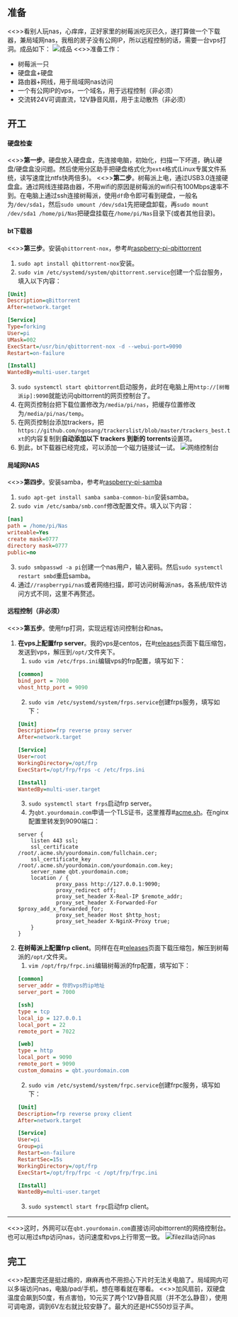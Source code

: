 ## 准备
<<>>看别人玩nas，心痒痒，正好家里的树莓派吃灰已久，遂打算做一个下载器，兼局域网nas，我租的房子没有公网IP，所以远程控制的话，需要一台vps打洞。成品如下：
![成品](https://s2.loli.net/2022/09/27/1rbT7Y2iPyUHZhm.jpg)
<<>>准备工作：
* 树莓派一只
* 硬盘盒+硬盘
* 路由器+网线，用于局域网nas访问
* 一个有公网IP的vps，一个域名，用于远程控制（非必须）
* 交流转24V可调直流，12V静音风扇，用于主动散热（非必须）

## 开工
#### 硬盘检查
<<>>**第一步**。硬盘放入硬盘盒，先连接电脑，初始化，扫描一下坏道，确认硬盘/硬盘盒没问题。然后使用分区助手把硬盘格式化为`ext4`格式(Linux专属文件系统，读写速度比ntfs快两倍多)。
<<>>**第二步**。树莓派上电，通过USB3.0连接硬盘盒。通过网线连接路由器，不用wifi的原因是树莓派的wifi只有100Mbps速率不到。在电脑上通过ssh连接树莓派，使用`df`命令即可看到硬盘，一般名为`/dev/sda1`，然后`sudo umount /dev/sda1`先把硬盘卸载，再`sudo mount /dev/sda1 /home/pi/Nas`把硬盘挂载在`/home/pi/Nas`目录下(或者其他目录)。
#### bt下载器
<<>>**第三步**。安装`qbittorrent-nox`，参考#[raspberry-pi-qbittorrent](https://pimylifeup.com/raspberry-pi-qbittorrent/#qbittorrent-for-a-headless-raspberry-pi)
1. `sudo apt install qbittorrent-nox`安装。
2. `sudo vim /etc/systemd/system/qbittorrent.service`创建一个后台服务，填入以下内容：
```ini
[Unit]
Description=qBittorrent
After=network.target

[Service]
Type=forking
User=pi
UMask=002
ExecStart=/usr/bin/qbittorrent-nox -d --webui-port=9090
Restart=on-failure

[Install]
WantedBy=multi-user.target
```
3. `sudo systemctl start qbittorrent`启动服务，此时在电脑上用`http://[树莓派ip]:9090`就能访问qbittorrent的网页控制台了。
4. 在网页控制台把下载位置修改为`/media/pi/nas`，把缓存位置修改为`/media/pi/nas/temp`。
5. 在网页控制台添加trackers，把`https://github.com/ngosang/trackerslist/blob/master/trackers_best.txt`的内容复制到**自动添加以下 trackers 到新的 torrents**设置项。
6. 到此，bt下载器已经完成，可以添加一个磁力链接试一试。
![网络控制台](https://s2.loli.net/2022/09/08/91EWaeOrw7tbTl8.png)

#### 局域网NAS
<<>>**第四步**。安装samba，参考#[raspberry-pi-samba](https://pimylifeup.com/raspberry-pi-samba/)
1. `sudo apt-get install samba samba-common-bin`安装samba。
2. `sudo vim /etc/samba/smb.conf`修改配置文件。填入以下内容：
```ini
[nas]
path = /home/pi/Nas
writeable=Yes
create mask=0777
directory mask=0777
public=no
```
3. `sudo smbpasswd -a pi`创建一个nas用户，输入密码。然后`sudo systemctl restart smbd`重启samba。
4. 通过`//raspberrypi/nas`或者网络扫描，即可访问树莓派nas，各系统/软件访问方式不同，这里不再赘述。

#### 远程控制（非必须）
<<>>**第五步**。使用frp打洞，实现远程访问控制台和nas。
1. **在vps上配置frp server**。我的vps是centos，在#[releases](https://github.com/fatedier/frp/releases)页面下载压缩包，发送到vps，解压到`/opt/`文件夹下。
    1. `sudo vim /etc/frps.ini`编辑vps的frp配置，填写如下：
    ```ini
    [common]
    bind_port = 7000
    vhost_http_port = 9090
    ```
    2. `sudo vim /etc/systemd/system/frps.service`创建frps服务，填写如下：
    ```ini
    [Unit]
    Description=frp reverse proxy server
    After=network.target

    [Service]
    User=root
    WorkingDirectory=/opt/frp
    ExecStart=/opt/frp/frps -c /etc/frps.ini

    [Install]
    WantedBy=multi-user.target
    ```
    3. `sudo systemctl start frps`启动frp server。
    4. 为`qbt.yourdomain.com`申请一个TLS证书，这里推荐#[acme.sh](https://github.com/acmesh-official/acme.sh/wiki)。在nginx配置里转发到9090端口：
    ```
    server {
        listen 443 ssl;
        ssl_certificate     /root/.acme.sh/yourdomain.com/fullchain.cer;
        ssl_certificate_key /root/.acme.sh/yourdomain.com/yourdomain.com.key;
        server_name qbt.yourdomain.com;
        location / {
                proxy_pass http://127.0.0.1:9090;
                proxy_redirect off;
                proxy_set_header X-Real-IP $remote_addr;
                proxy_set_header X-Forwarded-For $proxy_add_x_forwarded_for;
                proxy_set_header Host $http_host;
                proxy_set_header X-NginX-Proxy true;
        }
    }
    ```
2. **在树莓派上配置frp client**。同样在在#[releases](https://github.com/fatedier/frp/releases)页面下载压缩包，解压到树莓派的`/opt/`文件夹。
    1. `vim /opt/frp/frpc.ini`编辑树莓派的frp配置，填写如下：
    ```ini
    [common]
    server_addr = 你的vps的ip地址
    server_port = 7000

    [ssh]
    type = tcp
    local_ip = 127.0.0.1
    local_port = 22
    remote_port = 7022

    [web]
    type = http
    local_port = 9090
    remote_port = 9090
    custom_domains = qbt.yourdomain.com
    ```
    2. `sudo vim /etc/systemd/system/frpc.service`创建frpc服务，填写如下：
    ```ini
    [Unit]
    Description=frp reverse proxy client
    After=network.target

    [Service]
    User=pi
    Group=pi
    Restart=on-failure
    RestartSec=15s
    WorkingDirectory=/opt/frp
    ExecStart=/opt/frp/frpc -c /opt/frp/frpc.ini

    [Install]
    WantedBy=multi-user.target
    ```
    3. `sudo systemctl start frpc`启动frp client。

---
<<>>这时，外网可以在`qbt.yourdomain.com`直接访问qbittorrent的网络控制台。也可以用过sftp访问nas，访问速度和vps上行带宽一致。
![filezilla访问nas](https://s2.loli.net/2022/09/08/6HX1htueCxLB3An.png)

## 完工
<<>>配置完还是挺过瘾的，麻麻再也不用担心下片时无法关电脑了。局域网内可以多端访问nas，电脑/pad/手机，想在哪看就在哪看。
<<>>加风扇前，双硬盘温度会飙到50度，有点害怕，10元买了两个12V静音风扇（并不怎么静音），使用可调电源，调到6V左右就比较安静了。最大的还是HC550炒豆子声。